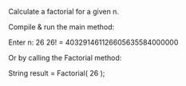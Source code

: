 Calculate a factorial for a given n.

Compile & run the main method:

Enter n: 26
26! = 403291461126605635584000000

Or by calling the Factorial method:

String result = Factorial( 26 );
